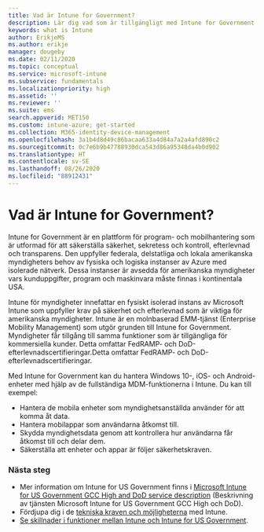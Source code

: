 ```yaml
---
title: Vad är Intune for Government?
description: Lär dig vad som är tillgängligt med Intune for Government.
keywords: what is Intune
author: ErikjeMS
ms.author: erikje
manager: dougeby
ms.date: 02/11/2020
ms.topic: conceptual
ms.service: microsoft-intune
ms.subservice: fundamentals
ms.localizationpriority: high
ms.assetid: ''
ms.reviewer: ''
ms.suite: ems
search.appverid: MET150
ms.custom: intune-azure; get-started
ms.collection: M365-identity-device-management
ms.openlocfilehash: 3a1b4d8d49c86bacaa633a4d84a7a2a4afd890c2
ms.sourcegitcommit: 0c7e6b9b47788930dca543d86a95348da4b0d902
ms.translationtype: HT
ms.contentlocale: sv-SE
ms.lasthandoff: 08/26/2020
ms.locfileid: "88912431"
---
```

# <a name="what-is-intune-for-government"></a>Vad är Intune for Government?

Intune for Government är en plattform för program- och mobilhantering som är utformad för att säkerställa säkerhet, sekretess och kontroll, efterlevnad och transparens. Den uppfyller federala, delstatliga och lokala amerikanska myndigheters behov av fysiska och logiska instanser av Azure med isolerade nätverk. Dessa instanser är avsedda för amerikanska myndigheter vars kunduppgifter, program och maskinvara måste finnas i kontinentala USA. 

Intune för myndigheter innefattar en fysiskt isolerad instans av Microsoft Intune som uppfyller krav på säkerhet och efterlevnad som är viktiga för amerikanska myndigheter. Intune är en molnbaserad EMM-tjänst (Enterprise Mobility Management) som utgör grunden till Intune for Government. Myndigheter får tillgång till samma funktioner som är tillgängliga för kommersiella kunder. Detta omfattar FedRAMP- och DoD-efterlevnadscertifieringar.Detta omfattar FedRAMP- och DoD-efterlevnadscertifieringar.

Med Intune for Government kan du hantera Windows 10-, iOS- och Android-enheter med hjälp av de fullständiga MDM-funktionerna i Intune. Du kan till exempel:

- Hantera de mobila enheter som myndighetsanställda använder för att komma åt data.
- Hantera mobilappar som användarna åtkomst till.
- Skydda myndighetsdata genom att kontrollera hur användarna får åtkomst till och delar dem.
- Säkerställa att enheter och appar är följer säkerhetskraven.

### <a name="next-steps"></a>Nästa steg
- Mer information om Intune for US Government finns i [Microsoft Intune for US Government GCC High and DoD service description](/enterprise-mobility-security/solutions/ems-intune-govt-service-description) (Beskrivning av tjänsten Microsoft Intune for US Government GCC High och DoD).
- Fördjupa dig i de [tekniska kraven och möjligheterna](/intune/supported-devices-browsers) med Intune.
- [Se skillnader i funktioner mellan Intune och Intune for US Government](/enterprise-mobility-security/solutions/ems-intune-govt-service-description).